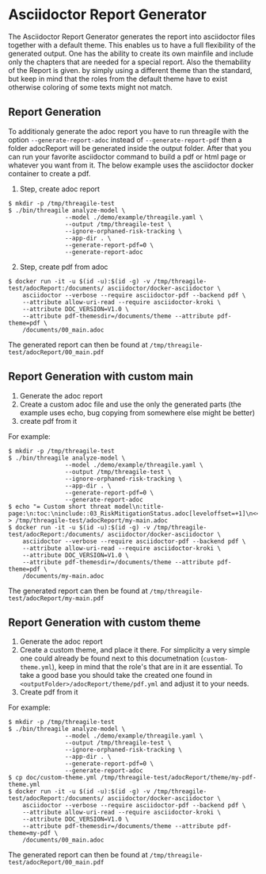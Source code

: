 # Asciidoctor Report Generator
The Asciidoctor Report Generator generates the report into asciidoctor files together with a default theme. This enables us to have a full flexibility of the generated output. One has the ability to create its own mainfile and include only the chapters that are needed for a special report. Also the themability of the Report is given. by simply using a different theme than the standard, but keep in mind that the roles from the default theme have to exist otherwise coloring of some texts might not match.

## Report Generation

To additionaly generate the adoc report you have to run threagile with the option `--generate-report-adoc` instead of `--generate-report-pdf` then a folder adocReport will be generated inside the output folder. After that you can run your favorite asciidoctor command to build a pdf or html page or whatever you want from it. The below example uses the asciidoctor docker container to create a pdf.

1. Step, create adoc report
```
$ mkdir -p /tmp/threagile-test
$ ./bin/threagile analyze-model \
                --model ./demo/example/threagile.yaml \
                --output /tmp/threagile-test \
                --ignore-orphaned-risk-tracking \
                --app-dir . \
                --generate-report-pdf=0 \
                --generate-report-adoc
```
2. Step, create pdf from adoc
```
$ docker run -it -u $(id -u):$(id -g) -v /tmp/threagile-test/adocReport:/documents/ asciidoctor/docker-asciidoctor \
    asciidoctor --verbose --require asciidoctor-pdf --backend pdf \
    --attribute allow-uri-read --require asciidoctor-kroki \
    --attribute DOC_VERSION=V1.0 \
    --attribute pdf-themesdir=/documents/theme --attribute pdf-theme=pdf \
    /documents/00_main.adoc
```

The generated report can then be found at `/tmp/threagile-test/adocReport/00_main.pdf`

## Report Generation with custom main

1. Generate the adoc report
2. Create a custom adoc file and use the only the generated parts (the example uses echo, bug copying from somewhere else might be better)
3. create pdf from it

For example:
```
$ mkdir -p /tmp/threagile-test
$ ./bin/threagile analyze-model \
                --model ./demo/example/threagile.yaml \
                --output /tmp/threagile-test \
                --ignore-orphaned-risk-tracking \
                --app-dir . \
                --generate-report-pdf=0 \
                --generate-report-adoc
$ echo "= Custom short threat model\n:title-page:\n:toc:\ninclude::03_RiskMitigationStatus.adoc[leveloffset=+1]\n<<<\ninclude::04_ImpactRemainingRisks.adoc[leveloffset=+1]" > /tmp/threagile-test/adocReport/my-main.adoc
$ docker run -it -u $(id -u):$(id -g) -v /tmp/threagile-test/adocReport:/documents/ asciidoctor/docker-asciidoctor \
    asciidoctor --verbose --require asciidoctor-pdf --backend pdf \
    --attribute allow-uri-read --require asciidoctor-kroki \
    --attribute DOC_VERSION=V1.0 \
    --attribute pdf-themesdir=/documents/theme --attribute pdf-theme=pdf \
    /documents/my-main.adoc
```

The generated report can then be found at `/tmp/threagile-test/adocReport/my-main.pdf`

## Report Generation with custom theme

1. Generate the adoc report
2. Create a custom theme, and place it there. For simplicity a very simple one could already be found next to this documetnation (`custom-theme.yml`), keep in mind that the role's that are in it are essential. To take a good base you should take the created one found in `<outputFolder>/adocReport/theme/pdf.yml` and adjust it to your needs.
3. Create pdf from it

For example:
```
$ mkdir -p /tmp/threagile-test
$ ./bin/threagile analyze-model \
                --model ./demo/example/threagile.yaml \
                --output /tmp/threagile-test \
                --ignore-orphaned-risk-tracking \
                --app-dir . \
                --generate-report-pdf=0 \
                --generate-report-adoc
$ cp doc/custom-theme.yml /tmp/threagile-test/adocReport/theme/my-pdf-theme.yml
$ docker run -it -u $(id -u):$(id -g) -v /tmp/threagile-test/adocReport:/documents/ asciidoctor/docker-asciidoctor \
    asciidoctor --verbose --require asciidoctor-pdf --backend pdf \
    --attribute allow-uri-read --require asciidoctor-kroki \
    --attribute DOC_VERSION=V1.0 \
    --attribute pdf-themesdir=/documents/theme --attribute pdf-theme=my-pdf \
    /documents/00_main.adoc
```

The generated report can then be found at `/tmp/threagile-test/adocReport/00_main.pdf`
